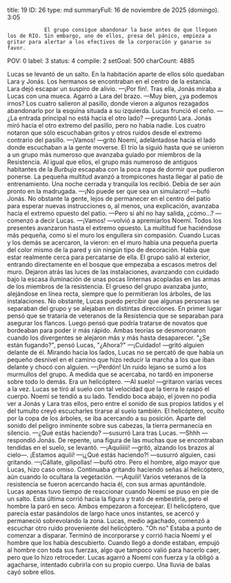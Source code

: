 title:          19
ID:             26
type:           md
summaryFull:    16 de noviembre de 2025 (domingo). 3:05
                
                El grupo consigue abandonar la base antes de que lleguen los de RIO. Sin embargo, uno de ellos, presa del pánico, empieza a gritar para alertar a los efectivos de la corporación y ganarse su favor.
POV:            0
label:          3
status:         4
compile:        2
setGoal:        500
charCount:      4885


Lucas se levantó de un salto. En la habitación aparte de ellos sólo quedaban Lara y Jonás. Los hermanos se encontraban en el centro de la estancia.
Lara dejó escapar un suspiro de alivio.
—¡Por fin!.
Tras ella, Jonás miraba a Lucas con una mueca. Agarró a Lara del brazo.
—Muy bien, ¿ya podemos irnos?
Los cuatro salieron al pasillo, donde vieron a algunos rezagados abandonarlo por la esquina situada a su izquierda.
Lucas frunció el ceño.
—¿La entrada principal no está hacia el otro lado? —preguntó Lara.
Jonás miró hacia el otro extremo del pasillo, pero no había nadie. Los cuatro notaron que sólo escuchaban gritos y otros ruidos desde el extremo contrario del pasillo.
—¡Vamos! —gritó Noemí, adelántadose hacia el lado donde escuchaban a la gente moverse.
El trío la siguió hasta que se unieron a un grupo más numeroso que avanzaba guiado por miembros de la Resistencia. Al igual que ellos, el grupo más numeroso de antiguos habitantes de la *Burbuja* escapaba con la poca ropa de dormir que pudieron ponerse.
La pequeña multitud avanzó a trompicones hasta llegar al patio de entrenamiento. Una noche cerrada y tranquila los recibió. Debía de ser aún pronto en la madrugada.
—¡No puede ser que sea un simulacro! —bufó Jonás.
No obstante la gente, lejos de permanecer en el centro del patio para esperar nuevas instrucciones o, al menos, una explicación, avanzaba hacia el extremo opuesto del patio.
—Pero si ahí no hay salida, ¿cómo...? —comenzó a decir Lucas.
—¡Vamos! —volvió a apremiarlos Noemí.
Todos los presentes avanzaron hasta el extremo opuesto. La multitud fue haciéndose más pequeña, como si el muro los engullera sin compasión.
Cuando Lucas y los demás se acercaron, la vieron: en el muro había una pequeña puerta del color mismo de la pared y sin ningún tipo de decoración. Había que estar realmente cerca para percatarse de ella.
El grupo salió al exterior, entrando directamente en el bosque que empezaba a escasos metros del muro.
Dejaron atrás las luces de las instalaciones, avanzando con cuidado bajo la escasa iluminación de unas pocas linternas acopladas en las armas de los miembros de la resistencia.
El grueso del grupo avanzaba junto, alejándose en línea recta, siempre que lo permitieran los árboles, de las instalaciones. No obstante, Lucas puedo percibir que algunas personas se separaban del grupo y se alejaban en distintas direcciones.
En primer lugar pensó que se trataría de veteranos de la Resistencia que se separaban para asegurar los flancos. Luego pensó que podría tratarse de novatos que bordeaban para poder ir más rápido.
Ambas teorías se desmoronaron cuando los divergentes se alejaron más y más hasta desaparecer.
"¿Se están fugando?", pensó Lucas, "¿Ahora?"
—¡Cuidado! —gritó alguien delante de él.
Mirando hacia los lados, Lucas no se percató de que había un pequeño desnivel en el camino que hizo reducir la marcha a los que iban delante y chocó con alguien.
—¡Perdón!
Un ruido lejano se sumó a los murmullos del grupo. A medida que se acercaba, no tardó en imponerse sobre todo lo demás.
Era un helicóptero.
—Al suelo! —gritaron varias veces a la vez.
Lucas se tiró al suelo con tal velocidad que la tierra le raspó el cuerpo. Noemí se tendió a su lado.
Tendido boca abajo, el joven no podía ver a Jonás y Lara tras ellos, pero entre el sonido de sus propios latidos y el del tumulto creyó escucharles tirarse al suelo también.
El helicóptero, oculto por la copa de los árboles, se iba acercando a su posición. Aparte del sonido del peligro inminente sobre sus cabezas, la tierra permanecía en silencio.
—¿Qué estás haciendo? —susurró Lara tras Lucas.
—Shhh —respondió Jonás.
De repente, una figura de las muchas que se encontraban tendidas en el suelo, se levantó.
—¡Aquíiiiii! —gritó, alzando los brazos al cielo—. ¡Estamos aquíii!
—¡¿Qué estás haciendo?! —susurró alguien, casi gritando.
—¡Cállate, gilipollas! —bufó otro.
Pero el hombre, algo mayor que Lucas, hizo caso omiso. Continuaba gritando haciendo señas al helicóptero, aún cuando lo ocultara la vegetación.
—¡Aquíii!
Varios veteranos de la resistencia se fueron acercando hacia él, con sus armas apuntándole.
Lucas apenas tuvo tiempo de reaccionar cuando Noemí se puso en pie de un salto. Esta última corrió hacia la figura y trató de embestirla, pero el hombre la paró en seco. Ambos empezaron a forcejear.
El helicóptero, que parecía estar pasándolos de largo hace unos instantes, se acercó y permaneció sobrevolando la zona.
Lucas, medio agachado, comenzó a escuchar otro ruido proveniente del helicóptero.
"Oh no"
Estaba a punto de comenzar a disparar.
Terminó de incorporarse y corrió hacia Noemí y el hombre que los había descubierto. Cuando llegó a donde estaban, empujó al hombre con toda sus fuerzas, algo que tampoco valió para hacerlo caer, pero que lo hizo retroceder. Lucas agarró a Noemí con fuerza y la obligó a agacharse, intentado cubrirla con su propio cuerpo.
Una lluvia de balas cayó sobre ellos.